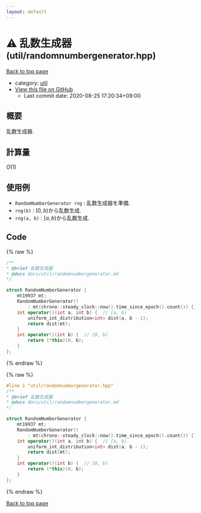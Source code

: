 ```yaml
---
layout: default
---
```


<!-- mathjax config similar to math.stackexchange -->
<script type="text/javascript" async
  src="https://cdnjs.cloudflare.com/ajax/libs/mathjax/2.7.5/MathJax.js?config=TeX-MML-AM_CHTML">
</script>
<script type="text/x-mathjax-config">
  MathJax.Hub.Config({
    TeX: { equationNumbers: { autoNumber: "AMS" }},
    tex2jax: {
      inlineMath: [ ['$','$'] ],
      processEscapes: true
    },
    "HTML-CSS": { matchFontHeight: false },
    displayAlign: "left",
    displayIndent: "2em"
  });
</script>

<script type="text/javascript" src="https://cdnjs.cloudflare.com/ajax/libs/jquery/3.4.1/jquery.min.js"></script>
<script src="https://cdn.jsdelivr.net/npm/jquery-balloon-js@1.1.2/jquery.balloon.min.js" integrity="sha256-ZEYs9VrgAeNuPvs15E39OsyOJaIkXEEt10fzxJ20+2I=" crossorigin="anonymous"></script>
<script type="text/javascript" src="../../assets/js/copy-button.js"></script>
<link rel="stylesheet" href="../../assets/css/copy-button.css" />


# :warning: 乱数生成器 <small>(util/randomnumbergenerator.hpp)</small>

<a href="../../index.html">Back to top page</a>

* category: <a href="../../index.html#05c7e24700502a079cdd88012b5a76d3">util</a>
* <a href="{{ site.github.repository_url }}/blob/master/util/randomnumbergenerator.hpp">View this file on GitHub</a>
    - Last commit date: 2020-08-25 17:20:34+09:00




## 概要

乱数生成器.

## 計算量

$O(1)$

## 使用例

* `RandomNumberGenerator rng` : 乱数生成器を準備.
* `rng(b)` : $[0, b)$から乱数生成.
* `rng(a, b)` : $[a, b)$から乱数生成.


## Code

<a id="unbundled"></a>
{% raw %}
```cpp
/**
* @brief 乱数生成器
* @docs docs/util/randomnumbergenerator.md
*/

struct RandomNumberGenerator {
    mt19937 mt;
    RandomNumberGenerator()
        : mt(chrono::steady_clock::now().time_since_epoch().count()) {}
    int operator()(int a, int b) {  // [a, b)
        uniform_int_distribution<int> dist(a, b - 1);
        return dist(mt);
    }
    int operator()(int b) {  // [0, b)
        return (*this)(0, b);
    }
};

```
{% endraw %}

<a id="bundled"></a>
{% raw %}
```cpp
#line 1 "util/randomnumbergenerator.hpp"
/**
* @brief 乱数生成器
* @docs docs/util/randomnumbergenerator.md
*/

struct RandomNumberGenerator {
    mt19937 mt;
    RandomNumberGenerator()
        : mt(chrono::steady_clock::now().time_since_epoch().count()) {}
    int operator()(int a, int b) {  // [a, b)
        uniform_int_distribution<int> dist(a, b - 1);
        return dist(mt);
    }
    int operator()(int b) {  // [0, b)
        return (*this)(0, b);
    }
};

```
{% endraw %}

<a href="../../index.html">Back to top page</a>

